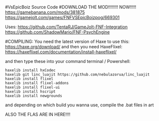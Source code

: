 #VsEpicBoiz Source Code
#DOWNLOAD THE MOD!!!!!!!! NOW!!!!!
https://gamebanana.com/mods/381875
https://gamejolt.com/games/FNFVSEpicBoizpog/669301

Uses:
https://github.com/TentaRJ/GameJolt-FNF-Integration
https://github.com/ShadowMario/FNF-PsychEngine

#COMPILING:
You need the latest version of Haxe to use this:
https://haxe.org/download/
and then you need HaxeFlixel:
https://haxeflixel.com/documentation/install-haxeflixel/

and then type these into your command terminal / Powershell:

```
haxelib install hxCodec
haxelib git linc_luajit https://github.com/nebulazorua/linc_luajit
haxelib install flixel
haxelib install flixel-addons
haxelib install flixel-ui
haxelib install hscript
haxelib install newgrounds
```

and depending on which build you wanna use, compile the .bat files in art

ALSO THE FLAS ARE IN HERE!!!!

